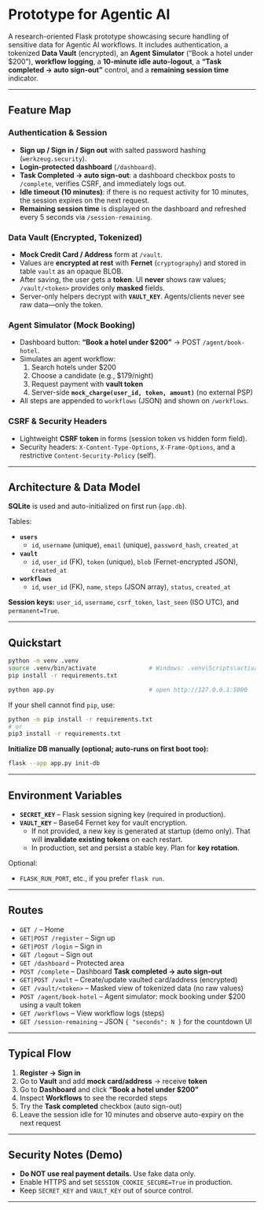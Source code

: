 # Prototype for Agentic AI

A research-oriented Flask prototype showcasing secure handling of sensitive data for Agentic AI workflows. It includes authentication, a tokenized **Data Vault** (encrypted), an **Agent Simulator** (“Book a hotel under $200”), **workflow logging**, a **10-minute idle auto-logout**, a **“Task completed → auto sign-out”** control, and a **remaining session time** indicator.

---

## Feature Map

### Authentication & Session
- **Sign up / Sign in / Sign out** with salted password hashing (`werkzeug.security`).
- **Login-protected dashboard** (`/dashboard`).
- **Task Completed → auto sign-out**: a dashboard checkbox posts to `/complete`, verifies CSRF, and immediately logs out.
- **Idle timeout (10 minutes)**: if there is no request activity for 10 minutes, the session expires on the next request.
- **Remaining session time** is displayed on the dashboard and refreshed every 5 seconds via `/session-remaining`.

### Data Vault (Encrypted, Tokenized)
- **Mock Credit Card / Address** form at `/vault`.
- Values are **encrypted at rest** with **Fernet** (`cryptography`) and stored in table `vault` as an opaque BLOB.
- After saving, the user gets a **token**. UI **never** shows raw values; `/vault/<token>` provides only **masked** fields.
- Server-only helpers decrypt with **`VAULT_KEY`**. Agents/clients never see raw data—only the token.

### Agent Simulator (Mock Booking)
- Dashboard button: **“Book a hotel under $200”** → POST `/agent/book-hotel`.
- Simulates an agent workflow:
  1) Search hotels under $200  
  2) Choose a candidate (e.g., $179/night)  
  3) Request payment with **vault token**  
  4) Server-side **`mock_charge(user_id, token, amount)`** (no external PSP)
- All steps are appended to `workflows` (JSON) and shown on `/workflows`.

### CSRF & Security Headers
- Lightweight **CSRF token** in forms (session token vs hidden form field).
- Security headers: `X-Content-Type-Options`, `X-Frame-Options`, and a restrictive `Content-Security-Policy` (self).

---

## Architecture & Data Model

**SQLite** is used and auto-initialized on first run (`app.db`).

Tables:
- **`users`**
  - `id`, `username` (unique), `email` (unique), `password_hash`, `created_at`
- **`vault`**
  - `id`, `user_id` (FK), `token` (unique), `blob` (Fernet-encrypted JSON), `created_at`
- **`workflows`**
  - `id`, `user_id` (FK), `name`, `steps` (JSON array), `status`, `created_at`

**Session keys:** `user_id`, `username`, `csrf_token`, `last_seen` (ISO UTC), and `permanent=True`.

---

## Quickstart

```bash
python -m venv .venv
source .venv/bin/activate               # Windows: .venv\Scripts\activate
pip install -r requirements.txt

python app.py                           # open http://127.0.0.1:5000
```

If your shell cannot find `pip`, use:
```bash
python -m pip install -r requirements.txt
# or
pip3 install -r requirements.txt
```

**Initialize DB manually (optional; auto-runs on first boot too):**
```bash
flask --app app.py init-db
```

---

## Environment Variables

- **`SECRET_KEY`** – Flask session signing key (required in production).
- **`VAULT_KEY`** – Base64 Fernet key for vault encryption.  
  - If not provided, a new key is generated at startup (demo only). That will **invalidate existing tokens** on each restart.
  - In production, set and persist a stable key. Plan for **key rotation**.

Optional:
- `FLASK_RUN_PORT`, etc., if you prefer `flask run`.

---

## Routes

- `GET /` – Home  
- `GET|POST /register` – Sign up  
- `GET|POST /login` – Sign in  
- `GET /logout` – Sign out  
- `GET /dashboard` – Protected area  
- `POST /complete` – Dashboard **Task completed → auto sign-out**  
- `GET|POST /vault` – Create/update vaulted card/address (encrypted)  
- `GET /vault/<token>` – Masked view of tokenized data (no raw values)  
- `POST /agent/book-hotel` – Agent simulator: mock booking under $200 using a vault token  
- `GET /workflows` – View workflow logs (steps)  
- `GET /session-remaining` – JSON `{ "seconds": N }` for the countdown UI  

---

## Typical Flow

1. **Register → Sign in**
2. Go to **Vault** and add **mock card/address** → receive **token**
3. Go to **Dashboard** and click **“Book a hotel under $200”**
4. Inspect **Workflows** to see the recorded steps
5. Try the **Task completed** checkbox (auto sign-out)
6. Leave the session idle for 10 minutes and observe auto-expiry on the next request

---

## Security Notes (Demo)

- **Do NOT use real payment details.** Use fake data only.
- Enable HTTPS and set `SESSION_COOKIE_SECURE=True` in production.
- Keep `SECRET_KEY` and `VAULT_KEY` out of source control.

---

